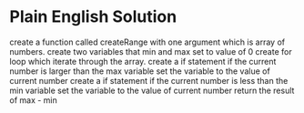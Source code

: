 # Plain English Solution
create a function called createRange with one argument which is array of numbers.
create two variables that min and max set to value of 0
create for loop which iterate through the array.
create a if statement if the current number is larger than the max variable set the variable to the value of current number 
create a if statement if the current number is less than the min variable set the variable to the value of current number 
return the result of max - min
